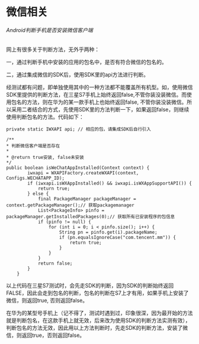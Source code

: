 # 微信相关

###### Android判断手机是否安装微信客户端
网上有很多关于判断方法，无外乎两种：

一，通过判断手机中安装的应用的包名中，是否有符合微信的包名的。

二，通过集成微信的SDK后，使用SDK里的api方法进行判断。

经测试都有问题，即单独使用其中的一种方法都不能覆盖所有机型。如，使用微信SDK里提供的判断方法，在三星S7手机上始终返回false,不管你装没装微信。而使用包名的方法，则在华为的某一款手机上也始终返回false, 不管你装没装微信。所以采用二者结合的方式，先使用SDK里的方法判断一下，如果返回false，则继续使用判断包名的方法。代码如下：
```
private static IWXAPI api; // 相应的包，请集成SDK后自行引入
         
/**
* 判断微信客户端是否存在
*
* @return true安装, false未安装
*/
public boolean isWeChatAppInstalled(Context context) {
        iwxapi = WXAPIFactory.createWXAPI(context, Configs.WECHATAPP_ID);
        if (iwxapi.isWXAppInstalled() && iwxapi.isWXAppSupportAPI()) {
            return true;
        } else {
            final PackageManager packageManager = context.getPackageManager();// 获取packagemanager
            List<PackageInfo> pinfo = packageManager.getInstalledPackages(0);// 获取所有已安装程序的包信息
            if (pinfo != null) {
                for (int i = 0; i < pinfo.size(); i++) {
                    String pn = pinfo.get(i).packageName;
                    if (pn.equalsIgnoreCase("com.tencent.mm")) {
                        return true;
                    }
                }
            }
            return false;
        }
    }
```

以上代码在三星S7测试时，会先走SDK的判断，因为SDK的判断始终返回FALSE，因此会走到包名的判断，包名的判断在S7上才有用，如果手机上安装了微信，则返回true, 否则返回false。

在华为的某型号手机上（记不得了，测试时遇到过，印象很深，因为最开始的方法就是判断包名，在这款手机上就无效，后来改为使用SDK的判断方法实测有效），判断包名的方法无效，因此用以上方法判断时，先走SDK的判断方法，安装了微信，则返回true，否则返回false。
